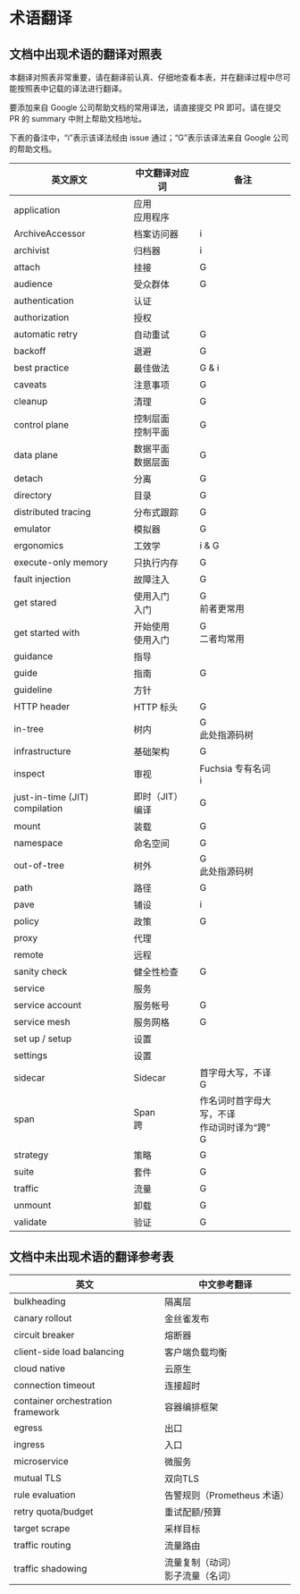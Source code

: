 # 术语翻译

## 文档中出现术语的翻译对照表

本翻译对照表非常重要，请在翻译前认真、仔细地查看本表，并在翻译过程中尽可能按照表中记载的译法进行翻译。

要添加来自 Google 公司帮助文档的常用译法，请直接提交 PR 即可。请在提交 PR 的 summary 中附上帮助文档地址。

下表的备注中，“i”表示该译法经由 issue 通过；“G”表示该译法来自 Google 公司的帮助文档。


| 英文原文            | 中文翻译对应词         | 备注                                                  |
| ------------------- | ---------------------- | ----------------------------------------------------- |
| application         | 应用 <br> 应用程序     |                                                       |
| ArchiveAccessor     | 档案访问器             | i                                                     |
| archivist           | 归档器                 | i                                                     |
| attach              | 挂接                   | G                                                     |
| audience            | 受众群体               | G                                                     |
| authentication      | 认证                   |                                                       |
| authorization       | 授权                   |                                                       |
| automatic retry     | 自动重试               | G                                                     |
| backoff             | 退避                   | G                                                     |
| best practice       | 最佳做法               | G & i                                                 |
| caveats             | 注意事项               | G                                                     |
| cleanup             | 清理                   | G                                                     |
| control plane       | 控制层面 <br> 控制平面 | G                                                     |
| data plane          | 数据平面 <br> 数据层面 | G                                                     |
| detach              | 分离                   | G                                                     |
| directory           | 目录                   | G                                                     |
| distributed tracing | 分布式跟踪             | G                                                     |
| emulator            | 模拟器                 | G                                                     |
| ergonomics          | 工效学                 | i & G                                                 |
| execute-only memory | 只执行内存              | G                                                    |
| fault injection     | 故障注入               | G                                                     |
| get stared          | 使用入门 <br> 入门     | G <br> 前者更常用                                     |
| get started with    | 开始使用 <br> 使用入门 | G <br> 二者均常用                                     |
| guidance            | 指导                   |                                                       |
| guide               | 指南                   | G                                                     |
| guideline           | 方针                   |                                                       |
| HTTP header         | HTTP 标头              | G                                                     |
| in-tree             | 树内                   | G <br> 此处指源码树                                    |
| infrastructure      | 基础架构               | G                                                     |
| inspect             | 审视                   | Fuchsia 专有名词 <br> i                               |
| just-in-time (JIT) compilation | 即时（JIT）编译  | G                                                |
| mount               | 装载                   | G                                                     |
| namespace           | 命名空间               | G                                                     |
| out-of-tree         | 树外                   | G <br> 此处指源码树                                    |
| path                | 路径                   | G                                                     |
| pave                | 铺设                   | i                                                     |
| policy              | 政策                   | G                                                     |
| proxy               | 代理                   |                                                       |
| remote              | 远程                   |                                                       |
| sanity check        | 健全性检查              | G                                                     |
| service             | 服务                   |                                                       |
| service account     | 服务帐号               | G                                                     |
| service mesh        | 服务网格               | G                                                     |
| set up / setup      | 设置                   |                                                       |
| settings            | 设置                   |                                                       |
| sidecar             | Sidecar                | 首字母大写，不译 <br> G                               |
| span                | Span <br> 跨           | 作名词时首字母大写，不译 <br> 作动词时译为“跨” <br> G |
| strategy            | 策略                   | G                                                     |
| suite               | 套件                   | G                                                     |
| traffic             | 流量                   | G                                                     |
| unmount             | 卸载                   | G                                                     |
| validate            | 验证                   | G                                                     |



## 文档中未出现术语的翻译参考表

| 英文                              | 中文参考翻译                          |
| --------------------------------- | ------------------------------------- |
| bulkheading                       | 隔离层                                |
| canary rollout                    | 金丝雀发布                            |
| circuit breaker                   | 熔断器                                |
| client-side load balancing        | 客户端负载均衡                        |
| cloud native                      | 云原生                                |
| connection timeout                | 连接超时                              |
| container orchestration framework | 容器编排框架                          |
| egress                            | 出口                                  |
| ingress                           | 入口                                  |
| microservice                      | 微服务                                |
| mutual TLS                        | 双向TLS                               |
| rule evaluation                   | 告警规则（Prometheus 术语）           |
| retry quota/budget                | 重试配额/预算                         |
| target scrape                     | 采样目标                              |
| traffic routing                   | 流量路由                              |
| traffic shadowing                 | 流量复制（动词）<br> 影子流量（名词） |
